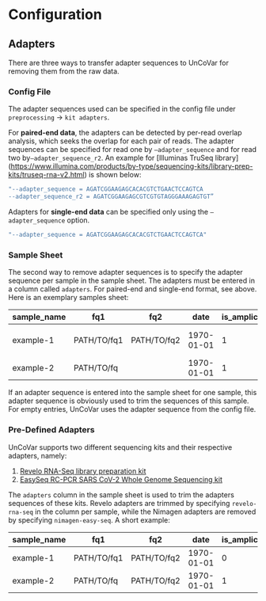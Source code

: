 # Configuration

## Adapters

There are three ways to transfer adapter sequences to UnCoVar for removing them
from the raw data.

### Config File

The adapter sequences used can be specified in the config file under
`preprocessing` -> `kit adapters`.

For **paired-end data**, the adapters can be detected by per-read overlap
analysis, which seeks the overlap for each pair of reads. The adapter sequences
can be specified for read one by `—adapter_sequence` and for
read two by`—adapter_sequence_r2`. An example for [Illuminas TruSeq library] (<https://www.illumina.com/products/by-type/sequencing-kits/library-prep-kits/truseq-rna-v2.html>)
is shown below:

```yaml
"--adapter_sequence = AGATCGGAAGAGCACACGTCTGAACTCCAGTCA
--adapter_sequence_r2 = AGATCGGAAGAGCGTCGTGTAGGGAAAGAGTGT”
```

Adapters for **single-end data** can be specified only using the
`—adapter_sequence` option.

```yaml
"--adapter_sequence = AGATCGGAAGAGCACACGTCTGAACTCCAGTCA"
```

### Sample Sheet

The second way to remove adapter sequences is to specify the adapter sequence
 per sample in the sample sheet. The adapters must be entered in a column
called `adapters`. For paired-end and single-end format, see above. Here is
an exemplary samples sheet:

| sample_name | fq1         | fq2         | date       | is_amplicon_data | technology | adapters                                           |
|-------------|-------------|-------------|------------|------------------|------------|----------------------------------------------------|
| example-1   | PATH/TO/fq1 | PATH/TO/fq2 | 1970-01-01 | 1                | illumina   | --adapter_sequence=ACGT --adapter_sequence_r2=TGCA |
| example-2   | PATH/TO/fq  |             | 1970-01-01 | 1                | ion        | --adapter_sequence=ACGT                            |

If an adapter sequence is entered into the sample sheet for one sample, this
adapter sequence is obviously used to trim the sequences of this sample. For
empty entries, UnCoVar uses the adapter sequence from the config file.

### Pre-Defined Adapters

UnCoVar supports two different sequencing kits and their respective adapters,
namely:

1. [Revelo RNA-Seq library preparation kit](https://lifesciences.tecan.com/revelo-rna-seq-library-prep-kit?p=tab--5)
1. [EasySeq RC-PCR SARS CoV-2  Whole Genome Sequencing kit](https://www.nimagen.com/shop/products/rc-cov096/easyseq-sars-cov-2-novel-coronavirus-whole-genome-sequencing-kit)

The `adapters` column in the sample sheet is used to trim the adapters sequences
of these kits. Revelo adapters are trimmed by specifying
`revelo-rna-seq` in the column per sample, while the Nimagen adapters are
removed by specifying `nimagen-easy-seq`.  A short example:

| sample_name | fq1         | fq2         | date       | is_amplicon_data | technology | adapters         |
|-------------|-------------|-------------|------------|------------------|------------|------------------|
| example-1   | PATH/TO/fq1 | PATH/TO/fq2 | 1970-01-01 | 0                | illumina   | revelo-rna-seq   |
| example-2   | PATH/TO/fq  | PATH/TO/fq2 | 1970-01-01 | 1                | illumina   | nimagen-easy-seq |
